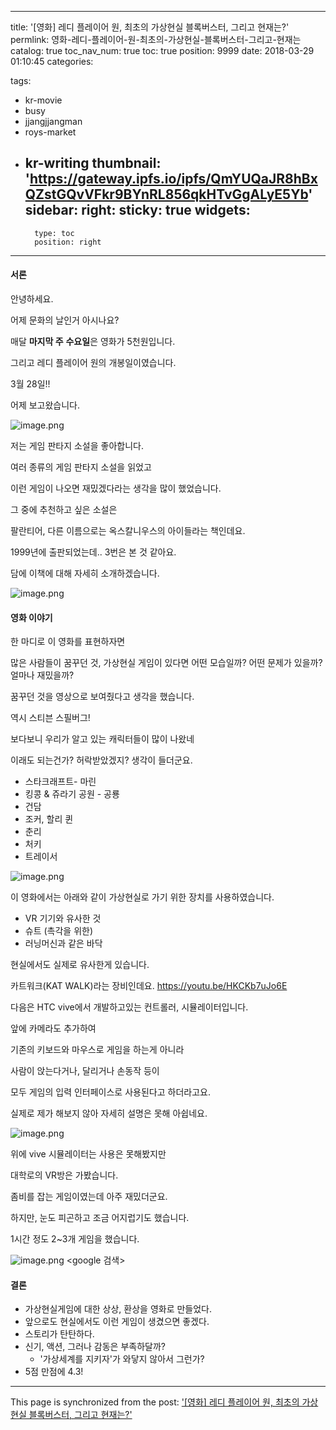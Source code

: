 
---
title: '[영화] 레디 플레이어 원, 최초의 가상현실 블록버스터, 그리고 현재는?'
permlink: 영화-레디-플레이어-원-최초의-가상현실-블록버스터-그리고-현재는
catalog: true
toc_nav_num: true
toc: true
position: 9999
date: 2018-03-29 01:10:45
categories:

tags:
- kr-movie
- busy
- jjangjjangman
- roys-market
- kr-writing
thumbnail: 'https://gateway.ipfs.io/ipfs/QmYUQaJR8hBxQZstGQvVFkr9BYnRL856qkHTvGgALyE5Yb'
sidebar:
    right:
        sticky: true
widgets:
    -
        type: toc
        position: right
---


#### 서론
안녕하세요.

어제 문화의 날인거 아시나요?

매달 **마지막 주** **수요일**은 영화가 5천원입니다.

그리고 레디 플레이어 원의 개봉일이였습니다.

3월 28일!!

어제 보고왔습니다.

![image.png](https://gateway.ipfs.io/ipfs/QmYUQaJR8hBxQZstGQvVFkr9BYnRL856qkHTvGgALyE5Yb)

저는 게임 판타지 소설을 좋아합니다.

여러 종류의 게임 판타지 소설을 읽었고

이런 게임이 나오면 재밌겠다라는 생각을 많이 했었습니다.

그 중에 추천하고 싶은 소설은

팔란티어, 다른 이름으로는 옥스칼니우스의 아이들라는 책인데요.

1999년에 출판되었는데.. 3번은 본 것 같아요. 

담에 이책에 대해 자세히 소개하겠습니다.

![image.png](https://gateway.ipfs.io/ipfs/QmXrHzXbGqFwhxQ18UajprSnzAT9EP3mSXP4JD82X2rTVe)

#### 영화 이야기

한 마디로 이 영화를 표현하자면

많은 사람들이 꿈꾸던 것,
가상현실 게임이 있다면 어떤 모습일까?
어떤 문제가 있을까? 얼마나 재밌을까?

꿈꾸던 것을 영상으로 보여줬다고 생각을 했습니다.

역시 스티븐 스필버그!

보다보니 우리가 알고 있는 캐릭터들이 많이 나왔네

이래도 되는건가? 허락받았겠지? 생각이 들더군요.

* 스타크래프트- 마린
* 킹콩 & 쥬라기 공원 - 공룡
* 건담
* 조커, 할리 퀸
* 춘리
* 처키
* 트레이서

![image.png](https://gateway.ipfs.io/ipfs/QmYvxQ91enoNaxBynuBQbPouHm8NKbohjck6Uf4mTnW22e)

이 영화에서는
아래와 같이 가상현실로 가기 위한 장치를 사용하였습니다.
* VR 기기와 유사한 것
* 슈트 (촉각을 위한)
* 러닝머신과 같은 바닥

현실에서도 실제로 유사한게 있습니다.

카트워크(KAT WALK)라는 장비인데요. 
https://youtu.be/HKCKb7uJo6E
<A NEW SOLUTION FOR VIRTUAL REALITY LOCOMOTION DEVICE>

다음은 HTC vive에서 개발하고있는 컨트롤러, 시뮬레이터입니다.

앞에 카메라도 추가하여

기존의 키보드와 마우스로 게임을 하는게 아니라

사람이 앉는다거나, 달리거나 손동작 등이

모두 게임의 입력 인터페이스로 사용된다고 하더라고요.

실제로 제가 해보지 않아 자세히 설명은 못해 아쉽네요.

![image.png](https://gateway.ipfs.io/ipfs/QmSKCoXbNWASAKe3PyqQatwMKXSS1Z7Yqvp89oajyXAmQm)

위에 vive 시뮬레이터는 사용은 못해봤지만

대학로의 VR방은 가봤습니다.

좀비를 잡는 게임이였는데 아주 재밌더군요.

하지만, 눈도 피곤하고 조금 어지럽기도 했습니다.

1시간 정도 2~3개 게임을 했습니다.

![image.png](https://gateway.ipfs.io/ipfs/QmPnwhamZZpiDBRHtCySUhZERY3zVbr6wsZ6UbPy98UBYD)
<google 검색>

#### 결론

* 가상현실게임에 대한 상상, 환상을 영화로 만들었다.
* 앞으로도 현실에서도 이런 게임이 생겼으면 좋겠다.
* 스토리가 탄탄하다.
* 신기, 액션, 그러나 감동은 부족하달까?
    * '가상세계를 지키자'가 와닿지 않아서 그런가?
* 5점 만점에 4.3!

- - -

This page is synchronized from the post: ['[영화] 레디 플레이어 원, 최초의 가상현실 블록버스터, 그리고 현재는?'](https://steempeak.com/@jacobyu/6dkhaf)
